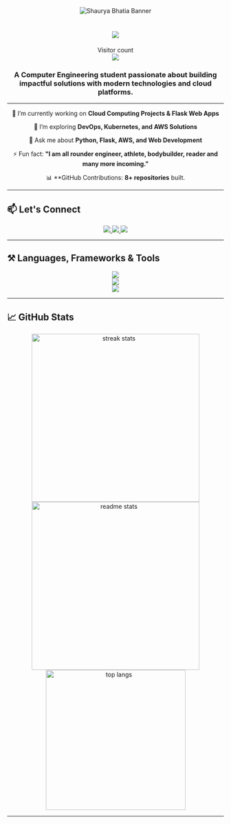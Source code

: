 <div align="center"> 
    <img src="https://raw.githubusercontent.com/shaurya-bhatia-sb/shaurya-bhatia-sb/main/Banner/Banner.png" alt="Shaurya Bhatia Banner">
</div>

<h1 align="center">
    <img src="https://readme-typing-svg.herokuapp.com/?font=Righteous&size=35&center=true&vCenter=true&width=500&height=70&duration=4500&lines=Hi+There!+👋;+I'm+Shaurya+Bhatia!;" />
</h1>

<p align="center"> 
  Visitor count<br>
  <img src="https://profile-counter.glitch.me/shaurya-bhatia-sb/count.svg" />
</p>


<h3 align="center">A Computer Engineering student passionate about building impactful solutions with modern technologies and cloud platforms.</h3>

---

<div align="center">

 
 🔭 I’m currently working on **Cloud Computing Projects & Flask Web Apps**
 
 🌱 I’m exploring **DevOps, Kubernetes, and AWS Solutions**

 💬 Ask me about **Python, Flask, AWS, and Web Development**

 ⚡ Fun fact: **"I am all rounder engineer, athlete, bodybuilder, reader and many more incoming."**

 📊 **GitHub Contributions: **8+ repositories** built.

</div>

---

## 📫 **Let's Connect**

<div align="center"> 
  <a href="mailto:sbhatia.s.bhatia@gmail.com">
    <img src="https://img.shields.io/badge/Gmail-0077B5?style=for-the-badge&logo=gmail&logoColor=white" />
  </a>
  <a href="https://www.linkedin.com/in/shaurya-bhatia-b14005265" target="_blank">
    <img src="https://img.shields.io/badge/LinkedIn-0077B5?style=for-the-badge&logo=linkedin&logoColor=white" />
  </a>
  <a href="https://raw.githubusercontent.com/shaurya-bhatia-sb/shaurya-bhatia-sb/main/Shaurya_Resume.pdf" target="_blank">
     <img src="https://img.shields.io/badge/Resume-0077B5?style=for-the-badge&logo=todoist&logoColor=white" />
  </a>
</div>

---

## ⚒️ **Languages, Frameworks & Tools**

<div align="center">
    <img src="https://skillicons.dev/icons?i=python,flask,aws,googlecloud,html,css,bootstrap,js,github,git,vscode" /><br>
    <img src="https://skillicons.dev/icons?i=c,cpp,mysql,linux,docker,kubernetes,nginx,nodejs,react" /><br>
    <img src="https://skillicons.dev/icons?i=java,graphql,heroku,redis,sqlite,androidstudio" />
</div>

---

## 📈 **GitHub Stats**

<div align="center">
  <img width=390 src="https://github-readme-streak-stats.herokuapp.com/?user=shaurya-bhatia-sb&count_private=true&theme=react&border_radius=10" alt="streak stats"/>
  <img width=390 src="https://github-readme-stats.vercel.app/api?username=shaurya-bhatia-sb&count_private=true&show_icons=true&theme=react&rank_icon=github&border_radius=10" alt="readme stats" />
  <br/>
  <img width=325 align="center" src="https://github-readme-stats.vercel.app/api/top-langs/?username=shaurya-bhatia-sb&langs_count=10&layout=compact&theme=react&border_radius=10&size_weight=0.5&count_weight=0.5" alt="top langs" />
</div>

---

